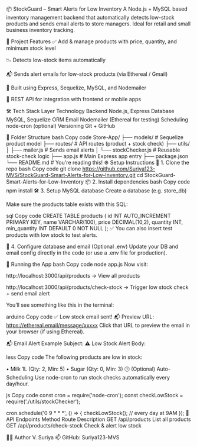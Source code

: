 📦 StockGuard – Smart Alerts for Low Inventory
A Node.js + MySQL based inventory management backend that automatically detects low-stock products and sends email alerts to store managers. Ideal for retail and small business inventory tracking.

🚀 Project Features
✅ Add & manage products with price, quantity, and minimum stock level

📉 Detects low-stock items automatically

📬 Sends alert emails for low-stock products (via Ethereal / Gmail)

🧩 Built using Express, Sequelize, MySQL, and Nodemailer

🔌 REST API for integration with frontend or mobile apps

🛠️ Tech Stack
Layer	Technology
Backend	Node.js, Express
Database	MySQL, Sequelize ORM
Email	Nodemailer (Ethereal for testing)
Scheduling	node-cron (optional)
Versioning	Git + GitHub

📁 Folder Structure
bash
Copy code
Store-App/
├── models/             # Sequelize product model
├── routes/             # API routes (product + stock check)
├── utils/
│   ├── mailer.js       # Sends email alerts
│   └── stockChecker.js # Reusable stock-check logic
├── app.js              # Main Express app entry
├── package.json
└── README.md           # You're reading this!
⚙️ Setup Instructions
📌 1. Clone the repo
bash
Copy code
git clone https://github.com/Suriya123-MVS/StockGuard-Smart-Alerts-for-Low-Inventory.git
cd StockGuard-Smart-Alerts-for-Low-Inventory
📦 2. Install dependencies
bash
Copy code
npm install
🛠️ 3. Setup MySQL database
Create a database (e.g. store_db)

Make sure the products table exists with this SQL:

sql
Copy code
CREATE TABLE products (
  id INT AUTO_INCREMENT PRIMARY KEY,
  name VARCHAR(100),
  price DECIMAL(10,2),
  quantity INT,
  min_quantity INT DEFAULT 0 NOT NULL
);
✅ You can also insert test products with low stock to test alerts.

🧠 4. Configure database and email (Optional .env)
Update your DB and email config directly in the code (or use a .env file for production).

🚀 Running the App
bash
Copy code
node app.js
Now visit:

http://localhost:3000/api/products → View all products

http://localhost:3000/api/products/check-stock → Trigger low stock check + send email alert

You’ll see something like this in the terminal:

arduino
Copy code
✅ Low stock email sent!
📬 Preview URL: https://ethereal.email/message/xxxxx
Click that URL to preview the email in your browser (if using Ethereal).

📬 Email Alert Example
Subject: ⚠️ Low Stock Alert
Body:

less
Copy code
The following products are low in stock:

• Milk 1L (Qty: 2, Min: 5)
• Sugar (Qty: 0, Min: 3)
🕒 (Optional) Auto-Scheduling
Use node-cron to run stock checks automatically every day/hour.

js
Copy code
const cron = require('node-cron');
const checkLowStock = require('./utils/stockChecker');

cron.schedule('0 9 * * *', () => {
  checkLowStock(); // every day at 9AM
});
🧪 API Endpoints
Method	Route	Description
GET	/api/products	List all products
GET	/api/products/check-stock	Check & alert low stock

👨‍💻 Author
V. Suriya
📫 GitHub: Suriya123-MVS
